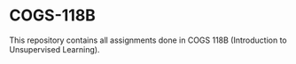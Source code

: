 # COGS-118B

This repository contains all assignments done in COGS 118B (Introduction to Unsupervised Learning).

